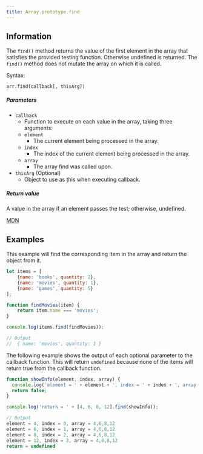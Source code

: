 ```yaml
---
title: Array.prototype.find
---
```

## Information

The `find()` method returns the value of the first element in the array that satisfies the provided testing function. Otherwise undefined is returned. The `find()` method does not mutate the array on which it is called.

Syntax:
```
arr.find(callback[, thisArg])
```

##### Parameters
- `callback`
  - Function to execute on each value in the array, taking three arguments:
  - `element`
    - The current element being processed in the array.
  - `index`
    - The index of the current element being processed in the array.
  - `array`
    - The array find was called upon.
- `thisArg` (Optional)
  - Object to use as this when executing callback.
  
##### Return value
A value in the array if an element passes the test; otherwise, undefined.

[MDN](https://developer.mozilla.org/en-US/docs/Web/JavaScript/Reference/Global_Objects/Array/find)

## Examples

This example will find the corresponding item in the array and return the object from it.

```javascript
let items = [
    {name: 'books', quantity: 2},
    {name: 'movies', quantity: 1},
    {name: 'games', quantity: 5}
];

function findMovies(item) { 
    return item.name === 'movies';
}

console.log(items.find(findMovies));

// Output
//  { name: 'movies', quantity: 1 }
```

The following example shows the output of each optional parameter to the callback function. This will return `undefined` because none of the items will return true from the callback function.

```javascript
function showInfo(element, index, array) {
  console.log('element = ' + element + ', index = ' + index + ', array = ' + array);
  return false;
}

console.log('return = ' + [4, 6, 8, 12].find(showInfo));

// Output
element = 4, index = 0, array = 4,6,8,12
element = 6, index = 1, array = 4,6,8,12
element = 8, index = 2, array = 4,6,8,12
element = 12, index = 3, array = 4,6,8,12
return = undefined
```
